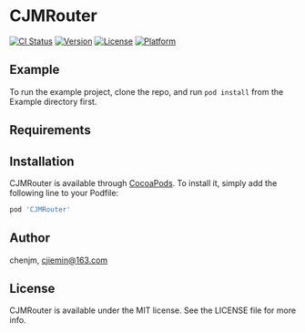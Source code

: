 # CJMRouter

[![CI Status](https://img.shields.io/travis/chenjm/CJMRouter.svg?style=flat)](https://travis-ci.org/chenjm/CJMRouter)
[![Version](https://img.shields.io/cocoapods/v/CJMRouter.svg?style=flat)](https://cocoapods.org/pods/CJMRouter)
[![License](https://img.shields.io/cocoapods/l/CJMRouter.svg?style=flat)](https://cocoapods.org/pods/CJMRouter)
[![Platform](https://img.shields.io/cocoapods/p/CJMRouter.svg?style=flat)](https://cocoapods.org/pods/CJMRouter)

## Example

To run the example project, clone the repo, and run `pod install` from the Example directory first.

## Requirements

## Installation

CJMRouter is available through [CocoaPods](https://cocoapods.org). To install
it, simply add the following line to your Podfile:

```ruby
pod 'CJMRouter'
```

## Author

chenjm, cjiemin@163.com

## License

CJMRouter is available under the MIT license. See the LICENSE file for more info.
